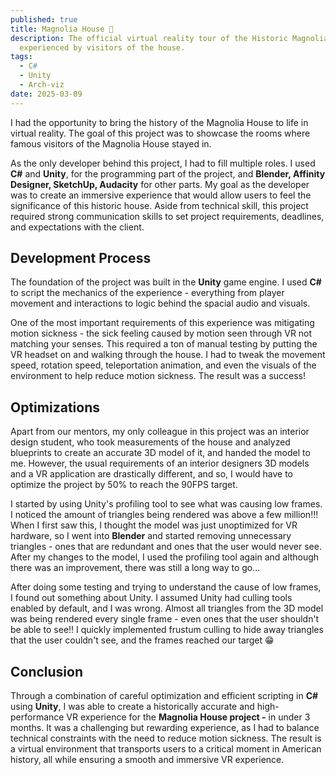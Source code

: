 ```yaml
---
published: true
title: Magnolia House 🏡
description: The official virtual reality tour of the Historic Magnolia House,
  experienced by visitors of the house.
tags:
  - C#
  - Unity
  - Arch-viz
date: 2025-03-09
---
```

I had the opportunity to bring the history of the Magnolia House to life in virtual reality. The goal of this project was to showcase the rooms where famous visitors of the Magnolia House stayed in.

As the only developer behind this project, I had to fill multiple roles. I used **C#** and **Unity**, for the programming part of the project, and **Blender, Affinity Designer, SketchUp, Audacity** for other parts. My goal as the developer was to create an immersive experience that would allow users to feel the significance of this historic house. Aside from technical skill, this project required strong communication skills to set project requirements, deadlines, and expectations with the client.

## Development Process

The foundation of the project was built in the **Unity** game engine. I used **C#** to script the mechanics of the experience - everything from player movement and interactions to logic behind the spacial audio and visuals.

One of the most important requirements of this experience was mitigating motion sickness - the sick feeling caused by motion seen through VR not matching your senses. This required a ton of manual testing by putting the VR headset on and walking through the house. I had to tweak the movement speed, rotation speed, teleportation animation, and even the visuals of the environment to help reduce motion sickness. The result was a success!

## Optimizations

Apart from our mentors, my only colleague in this project was an interior design student, who took measurements of the house and analyzed blueprints to create an accurate 3D model of it, and handed the model to me. However, the usual requirements of an interior designers 3D models and a VR application are drastically different, and so, I would have to optimize the project by 50% to reach the 90FPS target.

I started by using Unity's profiling tool to see what was causing low frames. I noticed the amount of triangles being rendered was above a few million!!! When I first saw this, I thought the model was just unoptimized for VR hardware, so I went into **Blender** and started removing unnecessary triangles - ones that are redundant and ones that the user would never see. After my changes to the model, I used the profiling tool again and although there was an improvement, there was still a long way to go...

After doing some testing and trying to understand the cause of low frames, I found out something about Unity. I assumed Unity had culling tools enabled by default, and I was wrong. Almost all triangles from the 3D model was being rendered every single frame - even ones that the user shouldn't be able to see!! I quickly implemented frustum culling to hide away triangles that the user couldn't see, and the frames reached our target 😁

## Conclusion

Through a combination of careful optimization and efficient scripting in **C#** using **Unity**, I was able to create a historically accurate and high-performance VR experience for the **Magnolia House project -** in under 3 months. It was a challenging but rewarding experience, as I had to balance technical constraints with the need to reduce motion sickness. The result is a virtual environment that transports users to a critical moment in American history, all while ensuring a smooth and immersive VR experience.